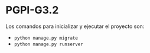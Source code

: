 # PGPI-G3.2
Los comandos para inicializar y ejecutar el proyecto son:
- ```python manage.py migrate```
- ```python manage.py runserver```
